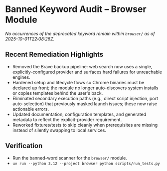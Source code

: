 # Banned Keyword Audit – Browser Module

_No occurrences of the deprecated keyword remain within `browser/` as of 2025-10-01T22:08:26Z._

## Recent Remediation Highlights
- Removed the Brave backup pipeline: web search now uses a single, explicitly-configured provider and surfaces hard failures for unreachable engines.
- Hardened setup and lifecycle flows so Chrome binaries must be declared up front; the module no longer auto-discovers system installs or copies templates behind the user's back.
- Eliminated secondary execution paths (e.g., direct script injection, port auto-selection) that previously masked launch issues; these now raise actionable errors.
- Updated documentation, configuration templates, and generated metadata to reflect the explicit-provider requirement.
- Reworked fixtures/tests to skip cleanly when prerequisites are missing instead of silently swapping to local services.

## Verification
- Run the banned-word scanner for the `browser/` module.
- `uv run --python 3.12 --project browser python scripts/run_tests.py`
